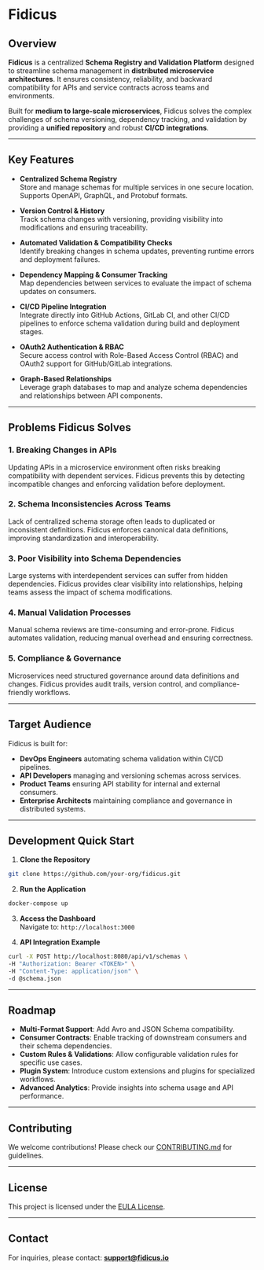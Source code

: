 # Fidicus

## Overview
**Fidicus** is a centralized **Schema Registry and Validation Platform** designed to streamline schema management in **distributed microservice architectures**. It ensures consistency, reliability, and backward compatibility for APIs and service contracts across teams and environments.

Built for **medium to large-scale microservices**, Fidicus solves the complex challenges of schema versioning, dependency tracking, and validation by providing a **unified repository** and robust **CI/CD integrations**.

---

## Key Features

- **Centralized Schema Registry**  
  Store and manage schemas for multiple services in one secure location. Supports OpenAPI, GraphQL, and Protobuf formats.

- **Version Control & History**  
  Track schema changes with versioning, providing visibility into modifications and ensuring traceability.

- **Automated Validation & Compatibility Checks**  
  Identify breaking changes in schema updates, preventing runtime errors and deployment failures.

- **Dependency Mapping & Consumer Tracking**  
  Map dependencies between services to evaluate the impact of schema updates on consumers.

- **CI/CD Pipeline Integration**  
  Integrate directly into GitHub Actions, GitLab CI, and other CI/CD pipelines to enforce schema validation during build and deployment stages.

- **OAuth2 Authentication & RBAC**  
  Secure access control with Role-Based Access Control (RBAC) and OAuth2 support for GitHub/GitLab integrations.

- **Graph-Based Relationships**  
  Leverage graph databases to map and analyze schema dependencies and relationships between API components.

---

## Problems Fidicus Solves

### 1. **Breaking Changes in APIs**
Updating APIs in a microservice environment often risks breaking compatibility with dependent services. Fidicus prevents this by detecting incompatible changes and enforcing validation before deployment.

### 2. **Schema Inconsistencies Across Teams**
Lack of centralized schema storage often leads to duplicated or inconsistent definitions. Fidicus enforces canonical data definitions, improving standardization and interoperability.

### 3. **Poor Visibility into Schema Dependencies**
Large systems with interdependent services can suffer from hidden dependencies. Fidicus provides clear visibility into relationships, helping teams assess the impact of schema modifications.

### 4. **Manual Validation Processes**
Manual schema reviews are time-consuming and error-prone. Fidicus automates validation, reducing manual overhead and ensuring correctness.

### 5. **Compliance & Governance**
Microservices need structured governance around data definitions and changes. Fidicus provides audit trails, version control, and compliance-friendly workflows.

---

## Target Audience
Fidicus is built for:
- **DevOps Engineers** automating schema validation within CI/CD pipelines.
- **API Developers** managing and versioning schemas across services.
- **Product Teams** ensuring API stability for internal and external consumers.
- **Enterprise Architects** maintaining compliance and governance in distributed systems.

---

## Development Quick Start

1. **Clone the Repository**
```bash
git clone https://github.com/your-org/fidicus.git
```

2. **Run the Application**
```bash
docker-compose up
```

3. **Access the Dashboard**  
Navigate to: `http://localhost:3000`

4. **API Integration Example**
```bash
curl -X POST http://localhost:8080/api/v1/schemas \
-H "Authorization: Bearer <TOKEN>" \
-H "Content-Type: application/json" \
-d @schema.json
```

---

## Roadmap
- **Multi-Format Support**: Add Avro and JSON Schema compatibility.
- **Consumer Contracts**: Enable tracking of downstream consumers and their schema dependencies.
- **Custom Rules & Validations**: Allow configurable validation rules for specific use cases.
- **Plugin System**: Introduce custom extensions and plugins for specialized workflows.
- **Advanced Analytics**: Provide insights into schema usage and API performance.

---

## Contributing
We welcome contributions! Please check our [CONTRIBUTING.md](CONTRIBUTING.md) for guidelines.

---

## License
This project is licensed under the [EULA License](LICENSE).

---

## Contact
For inquiries, please contact: **support@fidicus.io**


